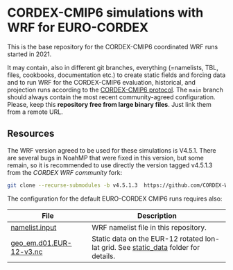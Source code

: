 # CORDEX-CMIP6 simulations with WRF for EURO-CORDEX

This is the base repository for the CORDEX-CMIP6 coordinated WRF runs started in 2021. 

It may contain, also in different git branches, everything (=namelists, TBL, files, cookbooks, documentation etc.) to create static fields and forcing data and to run WRF for the CORDEX-CMIP6 evaluation, historical, and projection runs according to the [CORDEX-CMIP6 protocol](https://cordex.org/wp-content/uploads/2021/05/CORDEX-CMIP6_exp_design_RCM.pdf).
The `main` branch should always contain the most recent community-agreed configuration.
Please, keep this **repository free from large binary files**. Just link them from a remote URL.

## Resources

The WRF version agreed to be used for these simulations is V4.5.1. There are several bugs in NoahMP that were fixed in this version, but some remain, so it is recommended to use directly the version tagged v4.5.1.3 from the _CORDEX WRF community_ fork:
```bash
git clone --recurse-submodules -b v4.5.1.3  https://github.com/CORDEX-WRF-community/WRF.git
```
The configuration for the default EURO-CORDEX CMIP6 runs requires also:

|File | Description |
|-----|-------------|
| [namelist.input](./namelist.input) | WRF namelist file in this repository. |
| [geo_em.d01.EUR-12-v3.nc](https://meteo.unican.es/work/josipa/euro-cordex-cmip6/static_data/geo_em.d01.EUR-12-v3.nc) | Static data on the EUR-12 rotated lon-lat grid. See [static_data](./static_data) folder for details.|
